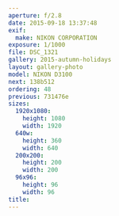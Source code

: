 ```yaml
---
aperture: f/2.8
date: 2015-09-18 13:37:48
exif:
  make: NIKON CORPORATION
exposure: 1/1000
file: DSC_1321
gallery: 2015-autumn-holidays
layout: gallery-photo
model: NIKON D3100
next: 138b512
ordering: 48
previous: 731476e
sizes:
  1920x1080:
    height: 1080
    width: 1920
  640w:
    height: 360
    width: 640
  200x200:
    height: 200
    width: 200
  96x96:
    height: 96
    width: 96
title: 
---
```


